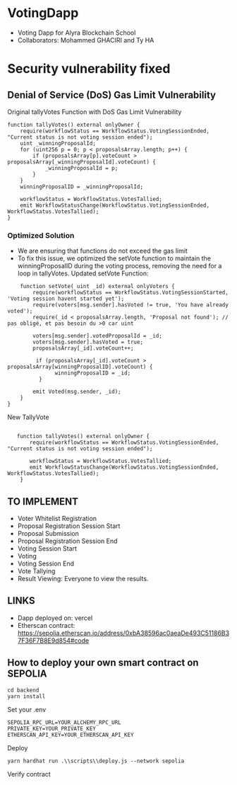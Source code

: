 # VotingDapp
- Voting Dapp for Alyra Blockchain School
- Collaborators: Mohammed GHACIRI and Ty HA

# Security vulnerability fixed

## Denial of Service (DoS) Gas Limit Vulnerability

Original tallyVotes Function with DoS Gas Limit Vulnerability

```
function tallyVotes() external onlyOwner {
    require(workflowStatus == WorkflowStatus.VotingSessionEnded, "Current status is not voting session ended");
    uint _winningProposalId;
    for (uint256 p = 0; p < proposalsArray.length; p++) {
        if (proposalsArray[p].voteCount > proposalsArray[_winningProposalId].voteCount) {
            _winningProposalId = p;
        }
    }
    winningProposalID = _winningProposalId;
    
    workflowStatus = WorkflowStatus.VotesTallied;
    emit WorkflowStatusChange(WorkflowStatus.VotingSessionEnded, WorkflowStatus.VotesTallied);
}
```

### Optimized Solution
- We are ensuring that functions do not exceed the gas limit
- To fix this issue, we optimized the setVote function to maintain the winningProposalID during the voting process, removing the need for a loop in tallyVotes.
Updated setVote Function:

```
    function setVote( uint _id) external onlyVoters {
        require(workflowStatus == WorkflowStatus.VotingSessionStarted, 'Voting session havent started yet');
        require(voters[msg.sender].hasVoted != true, 'You have already voted');
        require(_id < proposalsArray.length, 'Proposal not found'); // pas obligé, et pas besoin du >0 car uint

        voters[msg.sender].votedProposalId = _id;
        voters[msg.sender].hasVoted = true;
        proposalsArray[_id].voteCount++;

         if (proposalsArray[_id].voteCount > proposalsArray[winningProposalID].voteCount) {
               winningProposalID = _id;
          }

        emit Voted(msg.sender, _id);
    }
}
```
New TallyVote
```

   function tallyVotes() external onlyOwner {
       require(workflowStatus == WorkflowStatus.VotingSessionEnded, "Current status is not voting session ended");
       
       workflowStatus = WorkflowStatus.VotesTallied;
       emit WorkflowStatusChange(WorkflowStatus.VotingSessionEnded, WorkflowStatus.VotesTallied);
    }
```

## TO IMPLEMENT

- Voter Whitelist Registration
- Proposal Registration Session Start
- Proposal Submission
- Proposal Registration Session End
- Voting Session Start
- Voting
- Voting Session End
- Vote Tallying
- Result Viewing: Everyone to view the results.

## LINKS
- Dapp deployed on: vercel
- Etherscan contract: https://sepolia.etherscan.io/address/0xbA38596ac0aeaDe493C51186B37F36F7B8E9d854#code

## How to deploy your own smart contract on SEPOLIA
```
cd backend
yarn install
```
Set your .env
```
SEPOLIA_RPC_URL=YOUR_ALCHEMY_RPC_URL
PRIVATE_KEY=YOUR_PRIVATE_KEY
ETHERSCAN_API_KEY=YOUR_ETHERSCAN_API_KEY
```
Deploy
```
yarn hardhat run .\\scripts\\deploy.js --network sepolia
```
Verify contract
```
```

